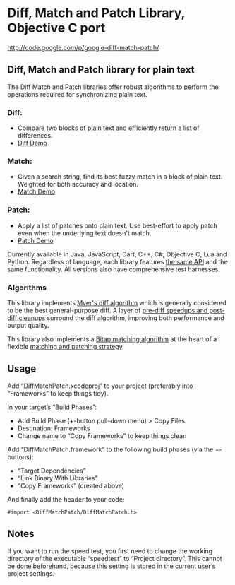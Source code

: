 Diff, Match and Patch Library, Objective C port
===============================================

<http://code.google.com/p/google-diff-match-patch/>

## Diff, Match and Patch library for plain text

The Diff Match and Patch libraries offer robust algorithms to perform
the operations required for synchronizing plain text.

### Diff:

-   Compare two blocks of plain text and efficiently return a list of
    differences.
-   [Diff
    Demo](http://neil.fraser.name/software/diff_match_patch/svn/trunk/demos/demo_diff.html)

### Match:

-   Given a search string, find its best fuzzy match in a block of plain
    text. Weighted for both accuracy and location.
-   [Match
    Demo](http://neil.fraser.name/software/diff_match_patch/svn/trunk/demos/demo_match.html)

### Patch:

-   Apply a list of patches onto plain text. Use best-effort to apply
    patch even when the underlying text doesn't match.
-   [Patch
    Demo](http://neil.fraser.name/software/diff_match_patch/svn/trunk/demos/demo_patch.html)

Currently available in Java, JavaScript, Dart, C++, C\#, Objective C,
Lua and Python. Regardless of language, each library features [the same
API](http://code.google.com/p/google-diff-match-patch/wiki/API) and the
same functionality. All versions also have comprehensive test harnesses.

### Algorithms

This library implements [Myer's diff
algorithm](http://neil.fraser.name/software/diff_match_patch/myers.pdf)
which is generally considered to be the best general-purpose diff. A
layer of [pre-diff speedups and post-diff
cleanups](http://neil.fraser.name/writing/diff/) surround the diff
algorithm, improving both performance and output quality.

This library also implements a [Bitap matching
algorithm](http://neil.fraser.name/software/diff_match_patch/bitap.ps)
at the heart of a flexible [matching and patching
strategy](http://neil.fraser.name/writing/patch/).

Usage
-----

Add “DiffMatchPatch.xcodeproj” to your project (preferably into “Frameworks” to keep things tidy).

In your target’s “Build Phases”:

* Add Build Phase (+-button pull-down menu) > Copy Files
* Destination: Frameworks
* Change name to “Copy Frameworks” to keep things clean

Add “DiffMatchPatch.framework” to the following build phases (via the +-buttons):

* “Target Dependencies”
* “Link Binary With Libraries”
* “Copy Frameworks” (created above)

And finally add the header to your code:

    #import <DiffMatchPatch/DiffMatchPatch.h>


Notes
-----

If you want to run the speed test, you first need to change the working directory of the executable “speedtest” to “Project directory”. This cannot be done beforehand, because this setting is stored in the current user’s project settings. 